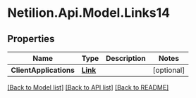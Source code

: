 # Netilion.Api.Model.Links14
## Properties

Name | Type | Description | Notes
------------ | ------------- | ------------- | -------------
**ClientApplications** | [**Link**](Link.md) |  | [optional] 

[[Back to Model list]](../README.md#documentation-for-models) [[Back to API list]](../README.md#documentation-for-api-endpoints) [[Back to README]](../README.md)

